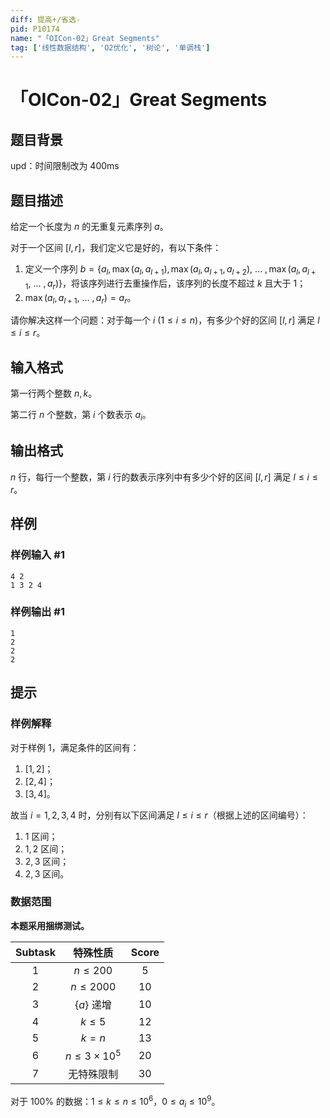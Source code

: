 ```yaml
---
diff: 提高+/省选-
pid: P10174
name: "「OICon-02」Great Segments"
tag: ['线性数据结构', 'O2优化', '树论', '单调栈']
---
```

# 「OICon-02」Great Segments
## 题目背景

upd：时间限制改为 400ms
## 题目描述

给定一个长度为 $n$ 的无重复元素序列 $a$。

对于一个区间 $[l,r]$，我们定义它是好的，有以下条件：

1. 定义一个序列 $b=\{ a_l,\max(a_l,a_{l+1}),\max(a_l,a_{l+1},a_{l+2}),\ ...\ ,\max(a_l,a_{l+1},\ ... \ ,a_r)\}$，将该序列进行去重操作后，该序列的长度不超过 $k$ 且大于 $1$；
2. $\max(a_l,a_{l+1},\ ... \ ,a_r)=a_r$。

请你解决这样一个问题：对于每一个 $i \ (1 \le i \le n)$，有多少个好的区间 $[l,r]$ 满足 $l \le i \le r$。
## 输入格式

第一行两个整数 $n,k$。

第二行 $n$ 个整数，第 $i$ 个数表示 $a_i$。
## 输出格式

$n$ 行，每行一个整数，第 $i$ 行的数表示序列中有多少个好的区间 $[l,r]$ 满足 $l \le i \le r$。
## 样例

### 样例输入 #1
```
4 2
1 3 2 4
```
### 样例输出 #1
```
1
2
2
2
```
## 提示

### 样例解释

对于样例 $1$，满足条件的区间有：

1. $[1,2]$；
2. $[2,4]$；
3. $[3,4]$。

故当 $i=1,2,3,4$ 时，分别有以下区间满足 $l\leq i\leq r$（根据上述的区间编号）：

1. $1$ 区间；
2. $1,2$ 区间；
3. $2,3$ 区间；
4. $2,3$ 区间。

### 数据范围

**本题采用捆绑测试。**

| $\text{Subtask}$ | 特殊性质 | $\text{Score}$ |
| :----------: | :----------: | :----------: |
| $1$ | $n \le 200$ | $5$ |
| $2$ | $n\leq 2000$ | $10$ | 
| $3$ | $\{a\}$ 递增 | $10$ |
| $4$ | $k\leq 5$ | $12$ |
| $5$ | $k=n$ | $13$ |
| $6$ | $n \le 3 \times 10^5$ | $20$ |
| $7$ | 无特殊限制 | $30$ |

对于 $100\%$ 的数据：$1\leq k\leq n\leq 10^6$，$0\leq a_i\leq 10^9$。
